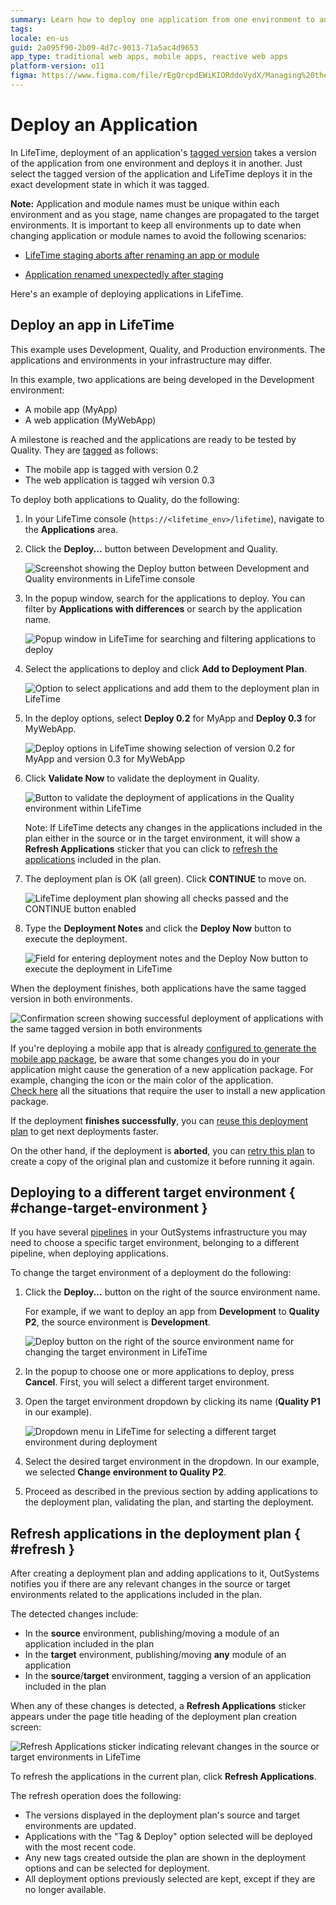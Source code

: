 ```yaml
---
summary: Learn how to deploy one application from one environment to another.
tags: 
locale: en-us
guid: 2a095f90-2b09-4d7c-9013-71a5ac4d9653
app_type: traditional web apps, mobile apps, reactive web apps
platform-version: o11
figma: https://www.figma.com/file/rEgQrcpdEWiKIORddoVydX/Managing%20the%20Applications%20Lifecycle?node-id=257:10
---
```


# Deploy an Application

In LifeTime, deployment of an application's [tagged version](<tag-a-version.md>) takes a version of the application from one environment and deploys it in another. Just select the tagged version of the application and LifeTime deploys it in the exact development state in which it was tagged.

**Note:** Application and module names must be unique within each environment and as you stage, name changes are propagated to the target environments. It is important to keep all environments up to date when changing application or module names to avoid the following scenarios:

- [LifeTime staging aborts after renaming an app or module](https://success.outsystems.com/Support/Troubleshooting/Application_lifecycle/LifeTime_staging_aborts_after_renaming_an_app_or_module)

- [Application renamed unexpectedly after staging](https://success.outsystems.com/Support/Troubleshooting/Application_lifecycle/Application_renamed_unexpectedly_after_staging)

Here's an example of deploying applications in LifeTime.

## Deploy an app in LifeTime

<div class="info" markdown="1">

This example uses Development, Quality, and Production environments. The applications and environments in your infrastructure may differ.

</div>

In this example, two applications are being developed in the Development environment:

* A mobile app (MyApp)
* A web application (MyWebApp)

A milestone is reached and the applications are ready to be tested by Quality. They are [tagged](<tag-a-version.md>) as follows:

* The mobile app is tagged with version 0.2
* The web application is tagged wih version 0.3

To deploy both applications to Quality, do the following:

1. In your LifeTime console (`https://<lifetime_env>/lifetime`), navigate to the **Applications** area.

1. Click the **Deploy...** button between Development and Quality.

    ![Screenshot showing the Deploy button between Development and Quality environments in LifeTime console](images/deploy-an-application-1.png "Deploy Button in LifeTime Console")

1. In the popup window, search for the applications to deploy. You can filter by **Applications with differences** or search by the application name.

    ![Popup window in LifeTime for searching and filtering applications to deploy](images/deploy-an-application-3.png "Application Search Popup Window")

1. Select the applications to deploy and click **Add to Deployment Plan**.

    ![Option to select applications and add them to the deployment plan in LifeTime](images/deploy-an-application-4.png "Add to Deployment Plan")

1. In the deploy options, select **Deploy 0.2** for MyApp and **Deploy 0.3** for MyWebApp.

    ![Deploy options in LifeTime showing selection of version 0.2 for MyApp and version 0.3 for MyWebApp](images/deploy-an-application-5.png "Selecting Application Versions for Deployment")

1. Click **Validate Now** to validate the deployment in Quality.

    ![Button to validate the deployment of applications in the Quality environment within LifeTime](images/deploy-an-application-6.png "Validate Deployment in Quality")

    Note: If LifeTime detects any changes in the applications included in the plan either in the source or in the target environment, it will show a **Refresh Applications** sticker that you can click to [refresh the applications](#refresh) included in the plan.

1. The deployment plan is OK (all green). Click **CONTINUE** to move on.
    
    ![LifeTime deployment plan showing all checks passed and the CONTINUE button enabled](images/deploy-an-application-7.png "Deployment Plan Validation")

1. Type the **Deployment Notes** and click the **Deploy Now** button to execute the deployment.
    
    ![Field for entering deployment notes and the Deploy Now button to execute the deployment in LifeTime](images/deploy-an-application-8.png "Deployment Notes and Deploy Now Button")

When the deployment finishes, both applications have the same tagged version in both environments.

![Confirmation screen showing successful deployment of applications with the same tagged version in both environments](images/deploy-an-application-9.png "Successful Deployment Confirmation")

<div class="info" markdown="1">

If you're deploying a mobile app that is already [configured to generate the mobile app package](<mobile-app-packaging-delivery/generate-distribute-mobile-app/intro.md>), be aware that some changes you do in your application might cause the generation of a new application package. For example, changing the icon or the main color of the application.  
[Check here](mobile-app-packaging-delivery/mobile-app-update-scenarios.md#situations-when-the-user-must-install-a-new-build) all the situations that require the user to install a new application package.

</div>

If the deployment **finishes successfully**, you can [reuse this deployment plan](deployment-plans.md#reuse) to get next deployments faster.

On the other hand, if the deployment is **aborted**, you can [retry this plan](deployment-plans.md#retry) to create a copy of the original plan and customize it before running it again.

## Deploying to a different target environment { #change-target-environment }

If you have several [pipelines](https://www.outsystems.com/evaluation-guide/outsystems-cloud-architecture/#2) in your OutSystems infrastructure you may need to choose a specific target environment, belonging to a different pipeline, when deploying applications.

To change the target environment of a deployment do the following:

1. Click the **Deploy...** button on the right of the source environment name.  

    For example, if we want to deploy an app from **Development** to **Quality P2**, the source environment is **Development**.

    ![Deploy button on the right of the source environment name for changing the target environment in LifeTime](images/deploy-dev-quality-p1-lt.png "Deploy Button for Changing Target Environment")

1. In the popup to choose one or more applications to deploy, press **Cancel**. First, you will select a different target environment.

1. Open the target environment dropdown by clicking its name (**Quality P1** in our example).

    ![Dropdown menu in LifeTime for selecting a different target environment during deployment](images/deploy-choose-target-environment-lt.png "Choosing a Different Target Environment")

1. Select the desired target environment in the dropdown. In our example, we selected **Change environment to Quality P2**.

1. Proceed as described in the previous section by adding applications to the deployment plan, validating the plan, and starting the deployment.

## Refresh applications in the deployment plan { #refresh }

After creating a deployment plan and adding applications to it, OutSystems notifies you if there are any relevant changes in the source or target environments related to the applications included in the plan.

The detected changes include:

* In the **source** environment, publishing/moving a module of an application included in the plan 
* In the **target** environment, publishing/moving **any** module of an application
* In the **source**/**target** environment, tagging a version of an application included in the plan 

When any of these changes is detected, a **Refresh Applications** sticker appears under the page title heading of the deployment plan creation screen:

![Refresh Applications sticker indicating relevant changes in the source or target environments in LifeTime](images/lt-refresh-applications.png "Refresh Applications Sticker in Deployment Plan")

To refresh the applications in the current plan, click **Refresh Applications**.

The refresh operation does the following:

* The versions displayed in the deployment plan's source and target environments are updated.
* Applications with the "Tag & Deploy" option selected will be deployed with the most recent code.
* Any new tags created outside the plan are shown in the deployment options and can be selected for deployment.
* All deployment options previously selected are kept, except if they are no longer available.
